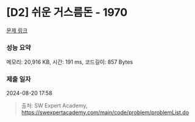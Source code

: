 # [D2] 쉬운 거스름돈 - 1970 

[문제 링크](https://swexpertacademy.com/main/code/problem/problemDetail.do?contestProbId=AV5PsIl6AXIDFAUq) 

### 성능 요약

메모리: 20,916 KB, 시간: 191 ms, 코드길이: 857 Bytes

### 제출 일자

2024-08-20 17:58



> 출처: SW Expert Academy, https://swexpertacademy.com/main/code/problem/problemList.do